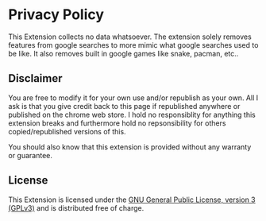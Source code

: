 # Privacy Policy


This Extension collects no data whatsoever. The extension solely removes features from google searches to more mimic what google searches used to be like.  It also removes built in google games like snake, pacman, etc..


## Disclaimer

You are free to modify it for your own use and/or republish as your own. All I ask is that you give credit back to this page if republished anywhere or published on the chrome web store. I hold no responsiblity for anything this extension breaks and furthermore hold no repsonsibility for others copied/republished versions of this.

You should also know that this extension is provided without any warranty or guarantee.


## License

This Extension is licensed under the [GNU General Public License, version 3 (GPLv3)](http://www.gnu.org/licenses/gpl-3.0.html) and is distributed free of charge.